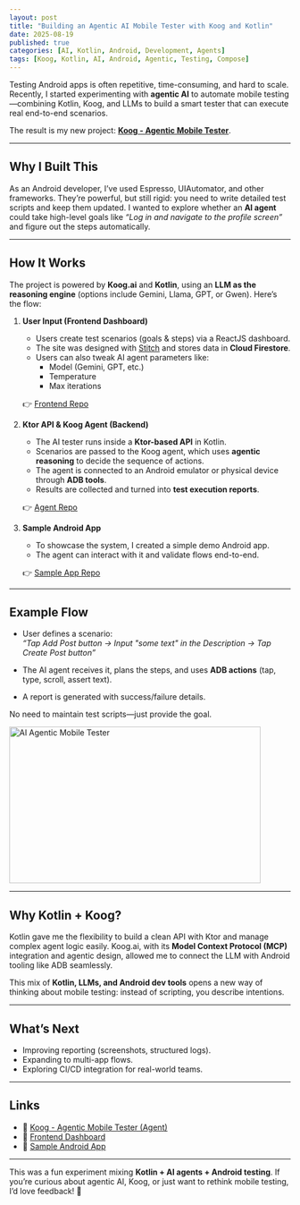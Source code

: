 ```yaml
---
layout: post
title: "Building an Agentic AI Mobile Tester with Koog and Kotlin"
date: 2025-08-19
published: true
categories: [AI, Kotlin, Android, Development, Agents]
tags: [Koog, Kotlin, AI, Android, Agentic, Testing, Compose]
---
```


Testing Android apps is often repetitive, time-consuming, and hard to scale. Recently, I started experimenting with **agentic AI** to automate mobile testing—combining Kotlin, Koog, and LLMs to build a smart tester that can execute real end-to-end scenarios.  

The result is my new project: **[Koog - Agentic Mobile Tester](https://github.com/maikotrindade/mobile-tester-agent)**.  

---

## Why I Built This
As an Android developer, I’ve used Espresso, UIAutomator, and other frameworks. They’re powerful, but still rigid: you need to write detailed test scripts and keep them updated. I wanted to explore whether an **AI agent** could take high-level goals like _“Log in and navigate to the profile screen”_ and figure out the steps automatically.

---

## How It Works
The project is powered by **Koog.ai** and **Kotlin**, using an **LLM as the reasoning engine** (options include Gemini, Llama, GPT, or Gwen). Here’s the flow:

1. **User Input (Frontend Dashboard)**  
   - Users create test scenarios (goals & steps) via a ReactJS dashboard.  
   - The site was designed with [Stitch](https://stitch.withgoogle.com/) and stores data in **Cloud Firestore**.  
   - Users can also tweak AI agent parameters like:  
     - Model (Gemini, GPT, etc.)  
     - Temperature  
     - Max iterations  

   👉 [Frontend Repo](https://github.com/maikotrindade/mobile-tester-agent-frontend)

2. **Ktor API & Koog Agent (Backend)**  
   - The AI tester runs inside a **Ktor-based API** in Kotlin.  
   - Scenarios are passed to the Koog agent, which uses **agentic reasoning** to decide the sequence of actions.  
   - The agent is connected to an Android emulator or physical device through **ADB tools**.  
   - Results are collected and turned into **test execution reports**.  

   👉 [Agent Repo](https://github.com/maikotrindade/mobile-tester-agent)

3. **Sample Android App**  
   - To showcase the system, I created a simple demo Android app.  
   - The agent can interact with it and validate flows end-to-end.  

   👉 [Sample App Repo](https://github.com/maikotrindade/mobile-tester-agent-sample-app)

---

## Example Flow
- User defines a scenario:  
  _“Tap Add Post button → Input "some text" in the Description → Tap Create Post button”_  

- The AI agent receives it, plans the steps, and uses **ADB actions** (tap, type, scroll, assert text).  
- A report is generated with success/failure details.  

No need to maintain test scripts—just provide the goal.  

<img src="https://maikotrindade.com/public/img/ai-agentic-mobile-tester-koog.gif" width="450" height="280" alt="AI Agentic Mobile Tester"/>

---

## Why Kotlin + Koog?
Kotlin gave me the flexibility to build a clean API with Ktor and manage complex agent logic easily. Koog.ai, with its **Model Context Protocol (MCP)** integration and agentic design, allowed me to connect the LLM with Android tooling like ADB seamlessly.  

This mix of **Kotlin, LLMs, and Android dev tools** opens a new way of thinking about mobile testing: instead of scripting, you describe intentions.

---

## What’s Next
- Improving reporting (screenshots, structured logs).  
- Expanding to multi-app flows.  
- Exploring CI/CD integration for real-world teams.  

---

## Links
- 🔗 [Koog - Agentic Mobile Tester (Agent)](https://github.com/maikotrindade/mobile-tester-agent)  
- 🔗 [Frontend Dashboard](https://github.com/maikotrindade/mobile-tester-agent-frontend)  
- 🔗 [Sample Android App](https://github.com/maikotrindade/mobile-tester-agent-sample-app)  

---

This was a fun experiment mixing **Kotlin + AI agents + Android testing**. If you’re curious about agentic AI, Koog, or just want to rethink mobile testing, I’d love feedback! 🚀
